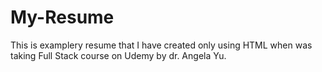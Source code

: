 # My-Resume
This is examplery resume that I have created only using HTML when was taking Full Stack course on Udemy by dr. Angela Yu.
